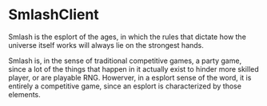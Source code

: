 # SmlashClient
Smlash is the esplort of the ages, in which the rules that dictate how the universe itself works will always lie on the strongest hands.

Smlash is, in the sense of traditional competitive games, a party game, since a lot of the things that happen in it actually exist to hinder more skilled player, or are playable RNG. Howerver, in a esplort sense of the word, it is entirely a competitive game, since an esplort is characterized by those elements.


